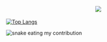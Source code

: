 <h1 align="center">
  <a href="https://git.io/typing-svg">
    <img src="https://readme-typing-svg.herokuapp.com/?lines=Hi+There!+👋;&center=true&size=30">
  </a>
</h1>

[![Top Langs](https://github-readme-stats.vercel.app/api/top-langs/?username=homan712&layout=compact)](https://github.com/anuraghazra/github-readme-stats)

 <img alt="snake eating my contribution" src="https://github.com/homan712/homan712/blob/output/github-contribution-grid-snake.svg">
